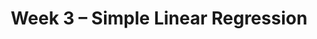 ---
    title: Week 3 – Simple Linear Regression
    weekNumber: 3
    days:
      - date: 2021-10-11
        events:
          "**HW 2**{: .label .label-hw } **[Empirical Risk and Gradient Descent (due 10/11)](../resources/homework/hw02.pdf)**":
          "**SRV 2**{: .label .label-survey } **Survey 2 (due 10/11)**":
      - date: 2021-10-12
        events:
          "**LEC 6**{: .label .label-lecture } Simple Linear Regression":
      - date: 2021-10-14
        events:
          "**LEC 7**{: .label .label-lecture } Simple Linear Regression, The Linear Algebra Perspective":
---